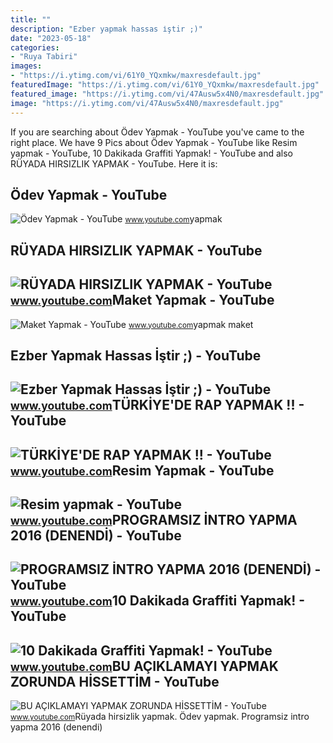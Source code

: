 ```yaml
---
title: ""
description: "Ezber yapmak hassas i̇ştir ;)"
date: "2023-05-18"
categories:
- "Ruya Tabiri"
images:
- "https://i.ytimg.com/vi/61Y0_YQxmkw/maxresdefault.jpg"
featuredImage: "https://i.ytimg.com/vi/61Y0_YQxmkw/maxresdefault.jpg"
featured_image: "https://i.ytimg.com/vi/47Ausw5x4N0/maxresdefault.jpg"
image: "https://i.ytimg.com/vi/47Ausw5x4N0/maxresdefault.jpg"
---
```


If you are searching about Ödev Yapmak - YouTube you've came to the right place. We have 9 Pics about Ödev Yapmak - YouTube like Resim yapmak - YouTube, 10 Dakikada Graffiti Yapmak! - YouTube and also RÜYADA HIRSIZLIK YAPMAK - YouTube. Here it is:

Ödev Yapmak - YouTube
---------------------

 ![Ödev Yapmak - YouTube](https://i.ytimg.com/vi/DxclSI4gJxM/maxresdefault.jpg) <small>www.youtube.com</small>yapmak

RÜYADA HIRSIZLIK YAPMAK - YouTube
---------------------------------

 ![RÜYADA HIRSIZLIK YAPMAK - YouTube](https://i.ytimg.com/vi/l9z7lZmJR58/maxresdefault.jpg) <small>www.youtube.com</small>Maket Yapmak - YouTube
----------------------

 ![Maket Yapmak - YouTube](https://i.ytimg.com/vi/S8bG8jFhXdY/maxresdefault.jpg) <small>www.youtube.com</small>yapmak maket

Ezber Yapmak Hassas İştir ;) - YouTube
--------------------------------------

 ![Ezber Yapmak Hassas İştir ;) - YouTube](https://i.ytimg.com/vi/47Ausw5x4N0/maxresdefault.jpg) <small>www.youtube.com</small>TÜRKİYE'DE RAP YAPMAK !! - YouTube
----------------------------------

 ![TÜRKİYE'DE RAP YAPMAK !! - YouTube](https://i.ytimg.com/vi/Fv2O2D8dg40/maxresdefault.jpg) <small>www.youtube.com</small>Resim Yapmak - YouTube
----------------------

 ![Resim yapmak - YouTube](https://i.ytimg.com/vi/Gd95n93ydzY/maxresdefault.jpg) <small>www.youtube.com</small>PROGRAMSIZ İNTRO YAPMA 2016 (DENENDİ) - YouTube
-----------------------------------------------

 ![PROGRAMSIZ İNTRO YAPMA 2016 (DENENDİ) - YouTube](https://i.ytimg.com/vi/NuLk-8xBMfw/maxresdefault.jpg) <small>www.youtube.com</small>10 Dakikada Graffiti Yapmak! - YouTube
--------------------------------------

 ![10 Dakikada Graffiti Yapmak! - YouTube](https://i.ytimg.com/vi/oafHtfNEVrI/maxresdefault.jpg) <small>www.youtube.com</small>BU AÇIKLAMAYI YAPMAK ZORUNDA HİSSETTİM - YouTube
------------------------------------------------

 ![BU AÇIKLAMAYI YAPMAK ZORUNDA HİSSETTİM - YouTube](https://i.ytimg.com/vi/61Y0_YQxmkw/maxresdefault.jpg) <small>www.youtube.com</small>Rüyada hirsizlik yapmak. Ödev yapmak. Programsiz i̇ntro yapma 2016 (denendi̇)

